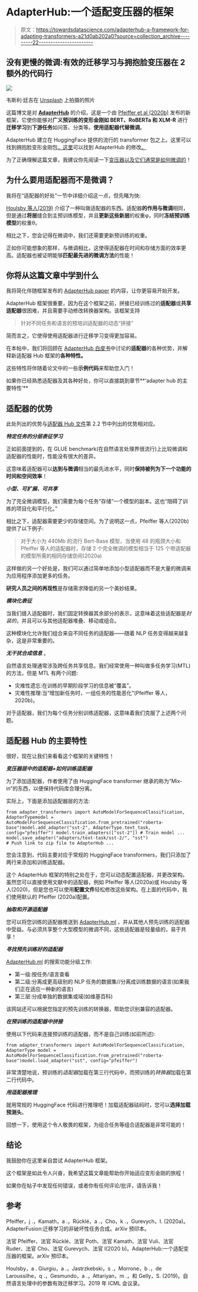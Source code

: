 # AdapterHub:一个适配变压器的框架

> 原文：<https://towardsdatascience.com/adapterhub-a-framework-for-adapting-transformers-a21d0ab202a0?source=collection_archive---------22----------------------->

## 没有更慢的微调:有效的迁移学习与拥抱脸变压器在 2 额外的代码行

![](img/b91e66e48f9d8af1d8673e599673dc1a.png)

韦斯利·廷吉在 [Unsplash](https://unsplash.com/s/photos/adapter?utm_source=unsplash&utm_medium=referral&utm_content=creditCopyText) 上拍摄的照片

这篇博文是对 [**AdapterHub**](https://adapterhub.ml/) 的介绍，这是一个由 [Pfeiffer et al (2020b)](https://arxiv.org/pdf/2007.07779v1.pdf) 发布的新框架，它使你能够对**广义预训练的变形金刚如 BERT、RoBERTa 和 XLM-R** 进行**迁移学习**到**下游任务**如问答、分类等。**使用适配器代替微调**。

AdapterHub 建立在 HuggingFace 提供的流行的 transformer 包之上。这里可以找到拥抱脸变形金刚包[，这里](https://github.com/huggingface/transformers)可以找到 AdapterHub 的修改[。](https://adapterhub.ml/)

为了正确理解这篇文章，我建议你先阅读一下[变压器以及它们通常是如何微调的](https://www.analyticsvidhya.com/blog/2019/06/understanding-transformers-nlp-state-of-the-art-models/)！

## 为什么要用适配器而不是微调？

我将在“适配器的好处”一节中详细介绍这一点，但先睹为快:

[Houlsby 等人(2019)](http://proceedings.mlr.press/v97/houlsby19a/houlsby19a.pdf) 介绍了一种叫做适配器的东西。适配器**的作用与微调**相同，但是通过**将层**缝合到主预训练模型，并且**更新这些新层**的权重φ，同时**冻结预训练模型**的权重θ。

相比之下，您会记得在微调中，我们还需要更新预训练的权重。

正如你可能想象的那样，与微调相比，这使得适配器在时间和存储方面的效率更高。适配器也被证明能够**匹配最先进的微调方法**的性能！

## 你将从这篇文章中学到什么

我将简化伴随框架发布的 [AdapterHub paper](https://arxiv.org/pdf/2007.07779v1.pdf) 的内容，让你更容易开始开发。

AdapterHub 框架很重要，因为在这个框架之前，拼接已经训练过的**适配器**或**共享适配器**很困难，并且需要手动修改转换器架构。该框架支持

> 针对不同任务和语言的预培训适配器的动态“拼接”

简而言之，它使得使用适配器进行迁移学习变得更加容易。

在本帖中，我们将回顾在 [AdapterHub 白皮书](https://arxiv.org/abs/2007.07779)中讨论的**适配器**的各种优势，并解释新适配器 Hub 框架的**各种特性。**

这些特性将伴随着论文中的一些**示例代码**来帮助您入门！

如果你已经熟悉适配器及其各种好处，你可以直接跳到章节**‘adapter hub 的主要特性’**

## 适配器的优势

此处列出的优势与[适配器 Hub 文件](https://arxiv.org/pdf/2007.07779v1.pdf)第 2.2 节中列出的优势相对应。

***特定任务的分层表征学习***

正如前面提到的，在 GLUE benchmark(在自然语言处理界很流行)上比较微调和适配器的性能时，性能没有很大的差异。

这意味着适配器可以**达到与微调**相当的最先进水平，同时**保持被列为下一个功能的时间和空间效率**！

***小型、可扩展、可共享***

为了完全微调模型，我们需要为每个任务“存储”一个模型的副本。这也“阻碍了训练的项目化和平行化。”

相比之下，适配器需要更少的存储空间。为了说明这一点，Pfeiffer 等人(2020b)提供了以下例子:

> 对于大小为 440Mb 的流行 Bert-Base 模型，当使用 48 的瓶颈大小和 Pfeiffer 等人的适配器时，存储 2 个完全微调的模型相当于 125 个带适配器的模型所需的相同存储空间(2020a)

这样做的另一个好处是，我们可以通过简单地添加小型适配器而不是大量的微调来为应用程序添加更多的任务。

**研究人员之间的再现性**是存储需求降低的另一个美妙结果。

***模块化表征***

当我们缝入适配器时，我们固定转换器其余部分的表示，这意味着这些适配器是*封装的*，并且可以与其他适配器堆叠、移动或组合。

这种模块化允许我们组合来自不同任务的适配器——随着 NLP 任务变得越来越复杂，这是非常重要的。

***无干扰合成信息*** 。

自然语言处理通常涉及跨任务共享信息。我们经常使用一种叫做多任务学习(MTL)的方法，但是 MTL 有两个问题:

*   灾难性遗忘:在训练的早期阶段学习的信息被“覆盖”。
*   灾难性推理:当“增加新任务时，一组任务的性能恶化”(Pfeiffer 等人，2020b)。

对于适配器，我们为每个任务分别训练适配器，这意味着我们克服了上述两个问题。

## **适配器 Hub 的主要特性**

很好，现在让我们来看看这个框架的关键特性！

***变压器层中的适配器+如何训练适配器***

为了添加适配器，作者使用了由 HuggingFace transformer 继承的称为“Mix-in”的东西，以便保持代码库合理分离。

实际上，下面是添加适配器层的方法:

```
from adapter_transformers import AutoModelForSequenceClassification, AdapterTypemodel = AutoModelForSequenceClassification.from_pretrained("roberta-base")model.add_adapter("sst-2", AdapterType.text_task, config="pfeiffer") model.train_adapters(["sst-2"]) # Train model ... 
model.save_adapter("adapters/text-task/sst-2/", "sst")
# Push link to zip file to AdapterHub ...
```

您会注意到，代码主要对应于常规的 HuggingFace transformers，我们只添加了两行来添加和训练适配器。

这个 AdapterHub 框架的特别之处在于，您可以动态配置适配器，并更改架构。虽然您可以直接使用文献中的适配器，例如 Pfeiffer 等人(2020a)或 Houlsby 等人(2020)，但是您也可以使用**配置文件**轻松修改这些架构。在上面的代码中，我们使用默认的 Pfeiffer (2020a)配置。

***抽取和开源适配器***

您可以将您训练的适配器推送到 [AdapterHub.ml](https://adapterhub.ml/) ，并从其他人预先训练的适配器中受益。与必须共享整个大型模型的微调不同，这些适配器是轻量级的，易于共享！

***寻找预先训练好的适配器***

[AdapterHub.ml](https://adapterhub.ml/) 的搜索功能分级工作:

*   第一级:按任务/语言查看
*   第二级:分离成更高级别的 NLP 任务的数据集//分离成训练数据的语言(如果我们正在适应一种新的语言)
*   第三层:分成单独的数据集或域(如维基百科)

该网站还可以根据您指定的预先训练的转换器，帮助您识别兼容的适配器。

***在预训练的适配器中拼接***

使用以下代码来连接预训练的适配器，而不是自己训练(如前所述):

```
from adapter_transformers import AutoModelForSequenceClassification, AdapterType model = AutoModelForSequenceClassification.from_pretrained("roberta-base")model.load_adapter("sst", config="pfeiffer")
```

非常清楚地说，预训练的*适配器*加载在第三行代码中，而预训练的*转换器*加载在第二行代码中。

***用适配器推理***

就用常规的 HuggingFace 代码进行推理吧！加载适配器砝码时，您可以**选择加载预测头**。

回想一下，使用这个令人敬畏的框架，为组合任务等组合适配器是非常可能的！

## 结论

我鼓励你在这里亲自尝试 AdapterHub 框架。

这个框架是如此令人兴奋，我希望这篇文章能帮助你开始适应变形金刚的旅程！

如果你在帖子中发现任何错误，或者你有任何评论/批评，请告诉我！

## 参考

Pfeiffer，j .，Kamath，a .，Rücklé，a .，Cho，k .，Gurevych，I. (2020a)。AdapterFusion:迁移学习的非破坏性任务合成。arXiv 预印本。

法官 Pfeiffer、法官 Rücklé、法官 Poth、法官 Kamath、法官 Vuli、法官 Ruder、法官 Cho、法官 Gurevych、法官 I(2020 b)。AdapterHub:一个适配变压器的框架。arXiv 预印本。

Houlsby，a . Giurgiu，a .，Jastrzkebski，s .，Morrone，b .，de Laroussilhe，q .，Gesmundo，a .，Attariyan，m .，和 Gelly，S. (2019)。自然语言处理中的参数有效迁移学习。2019 年 ICML 会议录。